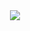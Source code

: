 
<div align="center">
  <img src="[https://github.com/user-attachments/assets/bd7860fa-805d-4609-ae35-4a80c0b009d3](https://github.com/user-attachments/assets/e09d06ad-f983-4e18-bf7c-886043dee9a1)">
</div>
